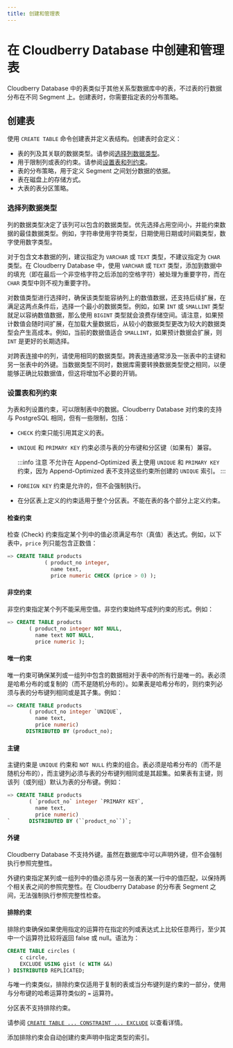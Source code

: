 ```yaml
---
title: 创建和管理表
---
```


# 在 Cloudberry Database 中创建和管理表

Cloudberry Database 中的表类似于其他关系型数据库中的表，不过表的行数据分布在不同 Segment 上。创建表时，你需要指定表的分布策略。

## 创建表

使用 `CREATE TABLE` 命令创建表并定义表结构。创建表时会定义：

- 表的列及其关联的数据类型。请参阅[选择列数据类型](#选择列数据类型)。
- 用于限制列或表的约束。请参阅[设置表和列约束](#设置表和列约束)。
- 表的分布策略，用于定义 Segment 之间划分数据的依据。
- 表在磁盘上的存储方式。
- 大表的表分区策略。

### 选择列数据类型

列的数据类型决定了该列可以包含的数据类型。优先选择占用空间小，并能约束数据的最佳数据类型。例如，字符串使用字符类型，日期使用日期或时间戳类型，数字使用数字类型。

对于包含文本数据的列，建议指定为 `VARCHAR` 或 `TEXT` 类型，不建议指定为 `CHAR` 类型。在 Cloudberry Database 中，使用 `VARCHAR` 或 `TEXT` 类型，添加到数据中的填充（即在最后一个非空格字符之后添加的空格字符）被处理为重要字符，而在 `CHAR` 类型中则不视为重要字符。

对数值类型进行选择时，确保该类型能容纳列上的数值数据，还支持后续扩展，在满足这两点条件后，选择一个最小的数据类型。例如，如果 `INT` 或 `SMALLINT` 类型就足以容纳数值数据，那么使用 `BIGINT` 类型就会浪费存储空间。请注意，如果预计数值会随时间扩展，在加载大量数据后，从较小的数据类型更改为较大的数据类型会产生高成本。例如，当前的数据值适合 `SMALLINT`，如果预计数据会扩展，则 `INT` 是更好的长期选择。

对跨表连接中的列，请使用相同的数据类型。跨表连接通常涉及一张表中的主键和另一张表中的外键。当数据类型不同时，数据库需要转换数据类型使之相同，以便能够正确比较数据值，但这将增加不必要的开销。

### 设置表和列约束

为表和列设置约束，可以限制表中的数据。Cloudberry Database 对约束的支持与 PostgreSQL 相同，但有一些限制，包括：

- `CHECK` 约束只能引用其定义的表。
- `UNIQUE` 和 `PRIMARY KEY` 约束必须与表的分布键和分区键（如果有）兼容。

  :::info 注意
  不允许在 Append-Optimized 表上使用 `UNIQUE` 和 `PRIMARY KEY` 约束，因为 Append-Optimized 表不支持这些约束所创建的 `UNIQUE` 索引。
  :::

- `FOREIGN KEY` 约束是允许的，但不会强制执行。
- 在分区表上定义的约束适用于整个分区表。不能在表的各个部分上定义约束。

#### 检查约束

检查 (Check) 约束指定某个列中的值必须满足布尔（真值）表达式。例如，以下表中，`price` 列只能包含正数值：

```sql
=> CREATE TABLE products 
            ( product_no integer, 
              name text, 
              price numeric CHECK (price > 0) );
```

#### 非空约束

非空约束指定某个列不能采用空值。非空约束始终写成列约束的形式。例如：

```sql
=> CREATE TABLE products 
       ( product_no integer NOT NULL,
         name text NOT NULL,
         price numeric );
```

#### 唯一约束

唯一约束可确保某列或一组列中包含的数据相对于表中的所有行是唯一的。表必须是哈希分布的或复制的（而不是随机分布的）。如果表是哈希分布的，则约束列必须与表的分布键列相同或是其子集。例如：

```sql
=> CREATE TABLE products 
       ( product_no integer `UNIQUE`, 
         name text, 
         price numeric)
      DISTRIBUTED BY (product_no);
```

#### 主键

主键约束是 `UNIQUE` 约束和 `NOT NULL` 约束的组合。表必须是哈希分布的（而不是随机分布的），而主键列必须与表的分布键列相同或是其超集。如果表有主键，则该列（或列组）默认为表的分布键。例如：

```sql
=> CREATE TABLE products 
       ( `product_no` integer `PRIMARY KEY`, 
         name text, 
         price numeric)
`      DISTRIBUTED BY (``product_no``)`;
```

#### 外键

Cloudberry Database 不支持外键。虽然在数据库中可以声明外键，但不会强制执行参照完整性。

外键约束指定某列或一组列中的值必须与另一张表的某一行中的值匹配，以保持两个相关表之间的参照完整性。在 Cloudberry Database 的分布表 Segment 之间，无法强制执行参照完整性检查。

#### 排除约束

排除约束确保如果使用指定的运算符在指定的列或表达式上比较任意两行，至少其中一个运算符比较将返回 false 或 null。语法为：

```sql
CREATE TABLE circles (
    c circle,
    EXCLUDE USING gist (c WITH &&)
) DISTRIBUTED REPLICATED;
```

与唯一约束类似，排除约束仅适用于复制的表或当分布键列是约束的一部分，使用与分布键的哈希运算符类似的 `=` 运算符。

分区表不支持排除约束。

请参阅 [`CREATE TABLE ... CONSTRAINT ... EXCLUDE`](https://github.com/apache/cloudberry-site/blob/cbdb-doc-validation/docs/sql-stmts/create-table.md) 以查看详情。

添加排除约束会自动创建约束声明中指定类型的索引。
